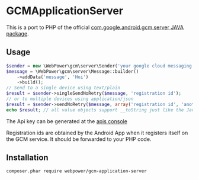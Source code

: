 GCMApplicationServer
====================

This is a port to PHP of the official [com.google.android.gcm.server JAVA package](http://developer.android.com/reference/com/google/android/gcm/server/package-summary.html).

Usage
-----
````php
$sender = new \WebPower\gcm\server\Sender('your google cloud messaging api key');
$message = \WebPower\gcm\server\Message::builder()
    ->addData('message', 'Hoi')
    ->build();
// Send to a single device using text/plain
$result = $sender->singleSendNoRetry($message, 'registration id');
// or to multiple devices using application/json
$result = $sender->sendNoRetry($message, array('registration id', 'another registration id'));
echo $result; // all value objects support __toString just like the Java code
````
The Api key can be generated at the [apis console](https://code.google.com/apis/console/)

Registration ids are obtained by the Android App when it registers itself on the GCM service. It should be forwarded to your PHP code.

Installation
------------
````
composer.phar require webpower/gcm-application-server
````